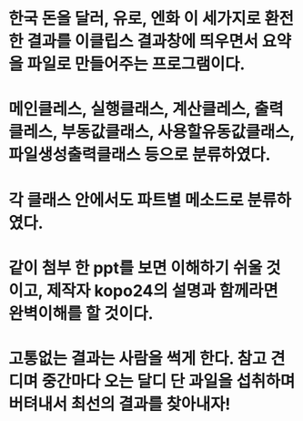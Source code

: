 # 한국 돈을 달러, 유로, 엔화 이 세가지로 환전한 결과를 이클립스 결과창에 띄우면서 요약을 파일로 만들어주는 프로그램이다.
# 메인클레스, 실행클래스, 계산클레스, 출력클레스, 부동값클래스, 사용할유동값클래스, 파일생성출력클래스 등으로 분류하였다.
# 각 클래스 안에서도 파트별 메소드로 분류하였다.
# 같이 첨부 한 ppt를 보면 이해하기 쉬울 것이고, 제작자 kopo24의 설명과 함께라면 완벽이해를 할 것이다.
#
# 고통없는 결과는 사람을 썩게 한다. 참고 견디며 중간마다 오는 달디 단 과일을 섭취하며 버텨내서 최선의 결과를 찾아내자!
